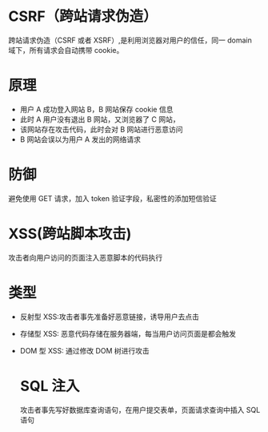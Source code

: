 # CSRF（跨站请求伪造）

跨站请求伪造（CSRF 或者 XSRF）,是利用浏览器对用户的信任，同一 domain 域下，所有请求会自动携带 cookie。

# 原理

- 用户 A 成功登入网站 B，B 网站保存 cookie 信息
- 此时 A 用户没有退出 B 网站，又浏览器了 C 网站，
- 该网站存在攻击代码，此时会对 B 网站进行恶意访问
- B 网站会误以为用户 A 发出的网络请求

# 防御

避免使用 GET 请求，加入 token 验证字段，私密性的添加短信验证

# XSS(跨站脚本攻击)

攻击者向用户访问的页面注入恶意脚本的代码执行

# 类型

- 反射型 XSS:攻击者事先准备好恶意链接，诱导用户去点击
- 存储型 XSS: 恶意代码存储在服务器端，每当用户访问页面是都会触发
- DOM 型 XSS: 通过修改 DOM 树进行攻击

  # SQL 注入

  攻击者事先写好数据库查询语句，在用户提交表单，页面请求查询中插入 SQL 语句
